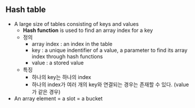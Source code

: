 ## Hash table
- A large size of tables consisting of keys and values
    - **Hash function** is used to find an array index for a key
    - 정의
        - array index : an index in the table
        - key : a unique indentifier of a value, a parameter to find its array index through hash functions
        - value : a stored value
    - 특징
        - 하나의 key는 하나의 index
        - 하나의 index가 여러 개의 key와 연결되는 경우는 존재할 수 있다. (value가 같은 경우)
- An array element = a slot = a bucket
